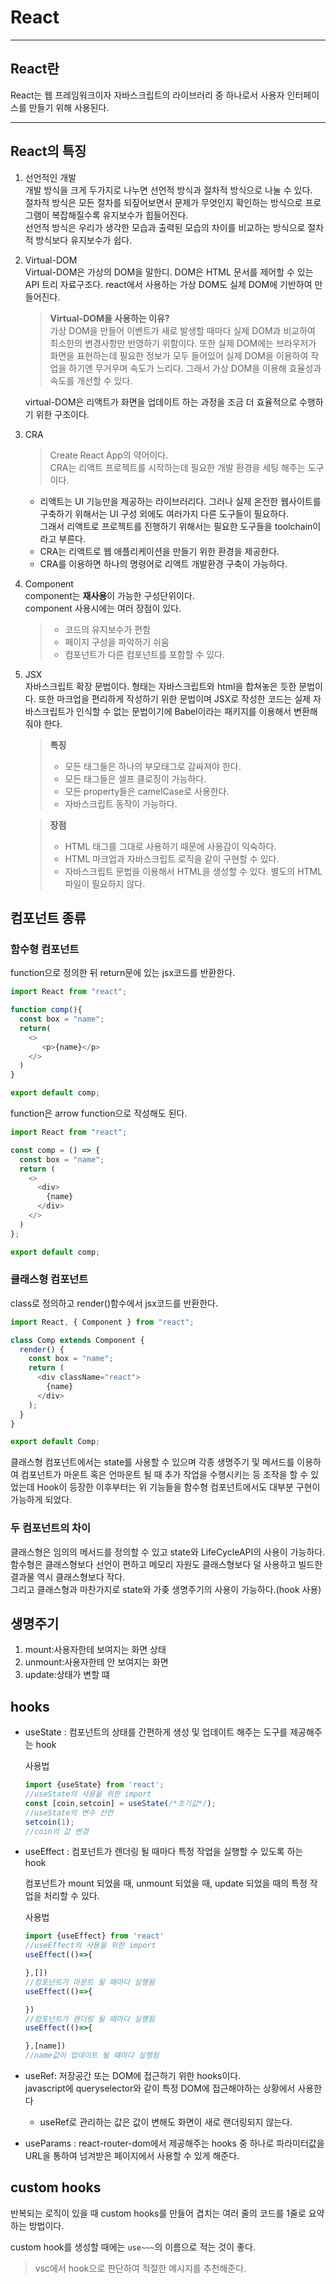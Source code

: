 # React

---

## React란

React는 웹 프레임워크이자 자바스크립트의 라이브러리 중 하나로서 사용자 인터페이스를 만들기 위해 사용된다.

---

## React의 특징

1. 선언적인 개발    
개발 방식을 크게 두가지로 나누면 선언적 방식과 절차적 방식으로 나눌 수 있다.   
절차적 방식은 모든 절차를 되짚어보면서 문제가 무엇인지 확인하는 방식으로 프로그램이 복잡해질수록 유지보수가 힙들어진다.    
선언적 방식은 우리가 생각한 모습과 출력된 모습의 차이를 비교하는 방식으로 절차적 방식보다 유지보수가 쉽다.

2. Virtual-DOM   
Virtual-DOM은 가상의 DOM을 말한디. DOM은 HTML 문서를 제어할 수 있는 API 트리 자료구조다. react에서 사용하는 가상 DOM도 실제 DOM에 기반하여 만들어진다.
   > **Virtual-DOM을 사용하는 이유?**   
   가상 DOM을 만들어 이벤트가 새로 발생할 때마다 실제 DOM과 비교하여 최소한의 변경사항만 반영하기 위함이다. 또한 실제 DOM에는 브라우저가 화면을 표현하는데 필요한 정보가 모두 들어있어 실제 DOM을 이용하여 작업을 하기엔 무거우며 속도가 느리다. 그래서 가상 DOM을 이용해 효율성과 속도를 개선할 수 있다.

   virtual-DOM은 리액트가 화면을 업데이트 하는 과정을 조금 더 효율적으로 수행하기 위한 구조이다.

3. CRA
   >Create React App의 약어이다.   
    CRA는 리액트 프로젝트를 시작하는데 필요한 개발 환경을 세팅 해주는 도구이다.

   - 리액트는 UI 기능만을 제공하는 라이브러리다. 그러나 실제 온전한 웹사이트를 구축하기 위해서는 UI 구성 외에도 여러가지 다른 도구들이 필요하다.    
   그래서 리액트로 프로젝트를 진행하기 위해서는 필요한 도구들을 toolchain이라고 부른다.
   - CRA는 리액트로 웹 애플리케이션을 만들기 위한 환경을 제공한다.
   - CRA를 이용하면 하나의 명령어로 리액트 개발환경 구축이 가능하다.

4. Component   
component는 **재사용**이 가능한 구성단위이다.   
component 사용시에는 여러 장점이 있다.

   >- 코드의 유지보수가 편함
   >- 페이지 구성을 파악하기 쉬움
   >- 컴포넌트가 다른 컴포넌트를 포함할 수 있다.

5. JSX   
자바스크립트 확장 문법이다. 형태는 자바스크립트와 html을 합쳐놓은 듯한 문법이다. 또한 마크업을 편리하게 작성하기 위한 문법이며 JSX로 작성한 코드는 실제 자바스크립트가 인식할 수 없는 문법이기에 Babel이라는 패키지를 이용해서 변환해줘야 한다.
   >**특징**
   >- 모든 태그들은 하나의 부모태그로 감싸져야 한다.
   >- 모든 태그들은 셀프 클로징이 가능하다.
   >- 모든 property들은 camelCase로 사용한다.
   >- 자바스크립트 동작이 가능하다.

   >**장점**
   >- HTML 태그를 그대로 사용하기 때문에 사용감이 익숙하다.
   >- HTML 마크업과 자바스크립트 로직을 같이 구현할 수 있다.
   >- 자바스크립트 문법을 이용해서 HTML을 생성할 수 있다. 별도의 HTML 파일이 필요하지 않다.

## 컴포넌트 종류
### 함수형 컴포넌트
function으로 정의한 뒤 return문에 있는 jsx코드를 반환한다.
```javascript
import React from "react";

function comp(){
  const box = "name";
  return(
    <>
       <p>{name}</p>    
    </>
  )
}

export default comp;
```
function은 arrow function으로 작성해도 된다.
```javascript
import React from "react";

const comp = () => {
  const box = "name";
  return (
    <>
      <div>
        {name}
      </div>
    </>
  )
};

export default comp;
```

### 클래스형 컴포넌트   
class로 정의하고 render()함수에서 jsx코드를 반환한다.    
```javascript
import React, { Component } from "react";

class Comp extends Component {
  render() {
    const box = "name";
    return (
      <div className="react">
        {name}
      </div>
    );
  }
}

export default Comp;
```
클래스형 컴포넌트에서는 state를 사용할 수 있으며 각종 생명주기 및 메서드를 이용하여 컴포넌트가 마운트 혹은 언마운트 될 때 추가 작업을 수행시키는 등 조작을 할 수 있었는데 Hook이 등장한 이후부터는 위 기능들을 함수형 컴포넌트에서도 대부분 구현이 가능하게 되었다.

### 두 컴포넌트의 차이
클래스형은 임의의 메서드를 정의할 수 있고 state와 LifeCycleAPI의 사용이 가능하다.   
함수형은 클래스형보다 선언이 편하고 메모리 자원도 클래스형보다 덜 사용하고 빌드한 결과물 역시 클래스형보다 작다.   
그리고 클래스형과 마찬가지로 state와 가좆 생명주기의 사용이 가능하다.(hook 사용)

## 생명주기
1. mount:사용자한테 보여지는 화면 상태
2. unmount:사용자한테 안 보여지는 화면
3. update:상태가 변할 떄

## hooks
- useState : 컴포넌트의 상태를 간편하게 생성 및 업데이트 해주는 도구를 제공해주는 hook

  사용법
  ```javascript
  import {useState} from 'react';
  //useState의 사용을 위한 import
  const [coin,setcoin] = useState(/*초기값*/);
  //useState의 변수 선언
  setcoin(1);
  //coin의 값 변경
  ```
  


- useEffect : 컴포넌트가 렌더링 될 때마다 특정 작업을 실행할 수 있도록 하는 hook

  컴포넌트가 mount 되었을 때, unmount 되었을 때, update 되었을 때의 특정 작업을 처리할 수 있다.

  사용법
  ```javascript
  import {useEffect} from 'react'
  //useEffect의 사용을 위한 import
  useEffect(()=>{

  },[])
  //컴포넌트가 마운트 될 때마다 실행됨
  useEffect(()=>{

  })
  //컴포넌트가 렌더링 될 때마다 실행됨
  useEffect(()=>{

  },[name])
  //name값이 업데이트 될 떄마다 실행됨
  ```
- useRef: 저장공간 또는 DOM에 접근하기 위한 hooks이다.    
javascript에 queryselector와 같이 특정 DOM에 접근해야하는 상황에서 사용한다
  
  - useRef로 관리하는 값은 값이 변해도 화면이 새로 랜더링되지 않는다.


- useParams : react-router-dom에서 제공해주는 hooks 중 하나로 파라미터값을 URL을 통하여 넘겨받은 페이지에서 사용할 수 있게 해준다.
## custom hooks
반복되는 로직이 있을 때 custom hooks를 만들어 겹치는 여러 줄의 코드를 1줄로 요약하는 방법이다.

custom hook를 생성할 때에는 `use~~~`의 이름으로 적는 것이 좋다.

> vsc에서 hook으로 판단하여 적절한 메시지를 추천해준다.


